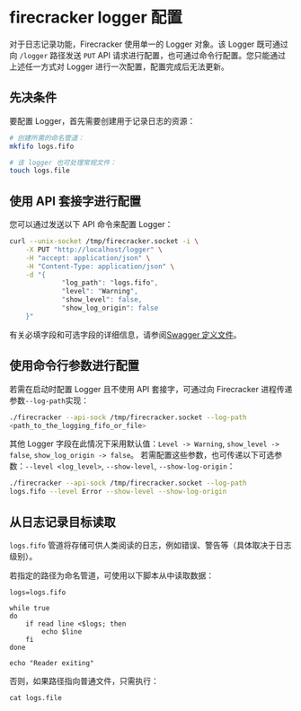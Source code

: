 # firecracker logger 配置

对于日志记录功能，Firecracker 使用单一的 Logger 对象。该 Logger 既可通过向 `/logger` 路径发送 `PUT` API 请求进行配置，也可通过命令行配置。您只能通过上述任一方式对 Logger 进行一次配置，配置完成后无法更新。

## 先决条件

要配置 Logger，首先需要创建用于记录日志的资源：

```bash
# 创建所需的命名管道：
mkfifo logs.fifo

# 该 logger 也可处理常规文件：
touch logs.file
```

## 使用 API 套接字进行配置

您可以通过发送以下 API 命令来配置 Logger：

```bash
curl --unix-socket /tmp/firecracker.socket -i \
    -X PUT "http://localhost/logger" \
    -H "accept: application/json" \
    -H "Content-Type: application/json" \
    -d "{
             "log_path": "logs.fifo",
             "level": "Warning",
             "show_level": false,
             "show_log_origin": false
    }"
```

有关必填字段和可选字段的详细信息，请参阅[Swagger 定义文件](https://github.com/firecracker-microvm/firecracker/blob/main/src/firecracker/swagger/firecracker.yaml)。

## 使用命令行参数进行配置

若需在启动时配置 Logger 且不使用 API 套接字，可通过向 Firecracker 进程传递参数`--log-path`实现：

```bash
./firecracker --api-sock /tmp/firecracker.socket --log-path
<path_to_the_logging_fifo_or_file>
```

其他 Logger 字段在此情况下采用默认值：`Level -> Warning`, `show_level -> false`, `show_log_origin -> false`。
若需配置这些参数，也可传递以下可选参数：`--level <log_level>`, `--show-level`, `--show-log-origin`：

```bash
./firecracker --api-sock /tmp/firecracker.socket --log-path
logs.fifo --level Error --show-level --show-log-origin
```

## 从日志记录目标读取

`logs.fifo` 管道将存储可供人类阅读的日志，例如错误、警告等（具体取决于日志级别）。

若指定的路径为命名管道，可使用以下脚本从中读取数据：

```shell
logs=logs.fifo

while true
do
    if read line <$logs; then
        echo $line
    fi
done

echo "Reader exiting"

```

否则，如果路径指向普通文件，只需执行：

```shell script
cat logs.file
```
